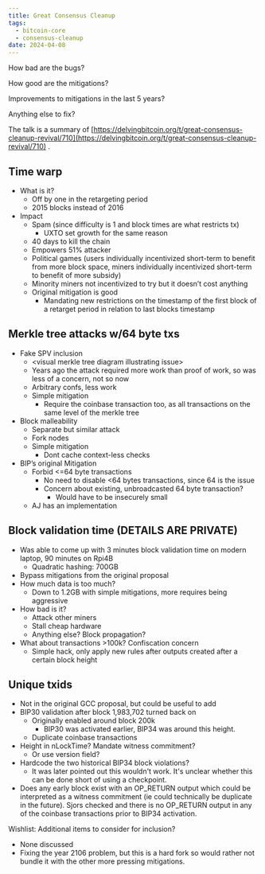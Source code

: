 ```yaml
---
title: Great Consensus Cleanup
tags:
  - bitcoin-core
  - consensus-cleanup
date: 2024-04-08
---
```

How bad are the bugs?

How good are the mitigations?

Improvements to mitigations in the last 5 years?

Anything else to fix?

The talk is a summary of [https://delvingbitcoin.org/t/great-consensus-cleanup-revival/710](https://delvingbitcoin.org/t/great-consensus-cleanup-revival/710) .

## Time warp

- What is it?
    - Off by one in the retargeting period
    - 2015 blocks instead of 2016
- Impact
    - Spam (since difficulty is 1 and block times are what restricts tx)
        - UXTO set growth for the same reason
    - 40 days to kill the chain
    - Empowers 51% attacker
    - Political games (users individually incentivized short-term to benefit from more block space, miners individually incentivized short-term to benefit of more subsidy)
    - Minority miners not incentivized to try but it doesn’t cost anything
    - Original mitigation is good
        - Mandating new restrictions on the timestamp of the first block of a retarget period in relation to last blocks timestamp

## Merkle tree attacks w/64 byte txs

- Fake SPV inclusion
    - &lt;visual merkle tree diagram illustrating issue>
    - Years ago the attack required more work than proof of work, so was less of a concern, not so now
    - Arbitrary confs, less work
    - Simple mitigation
        - Require the coinbase transaction too, as all transactions on the same level of the merkle tree
- Block malleability
    - Separate but similar attack
    - Fork nodes
    - Simple mitigation
        - Dont cache context-less checks
- BIP’s original Mitigation
    - Forbid &lt;=64 byte transactions
        - No need to disable &lt;64 bytes transactions, since 64 is the issue
        - Concern about existing, unbroadcasted 64 byte transaction?
            - Would have to be insecurely small
    - AJ has an implementation

## Block validation time (DETAILS ARE PRIVATE)

- Was able to come up with 3 minutes block validation time on modern laptop, 90 minutes on Rpi4B
    - Quadratic hashing: 700GB
- Bypass mitigations from the original proposal
- How much data is too much?
    - Down to 1.2GB with simple mitigations, more requires being aggressive
- How bad is it?
    - Attack other miners
    - Stall cheap hardware
    - Anything else? Block propagation?
- What about transactions >100k? Confiscation concern
    - Simple hack, only apply new rules after outputs created after a certain block height

## Unique txids

- Not in the original GCC proposal, but could be useful to add
- BIP30 validation after block 1,983,702 turned back on
    - Originally enabled around block 200k
        - BIP30 was activated earlier, BIP34 was around this height.
    - Duplicate coinbase transactions
- Height in nLockTime? Mandate witness commitment?
    - Or use version field?
- Hardcode the two historical BIP34 block violations?
    - It was later pointed out this wouldn't work. It's unclear whether this can be done short of using a checkpoint.
- Does any early block exist with an OP_RETURN output which could be interpreted as a witness commitment (ie could technically be duplicate in the future). Sjors checked and there is no OP_RETURN output in any of the coinbase transactions prior to BIP34 activation.

Wishlist: Additional items to consider for inclusion?

- None discussed
- Fixing the year 2106 problem, but this is a hard fork so would rather not bundle it with the other more pressing mitigations.